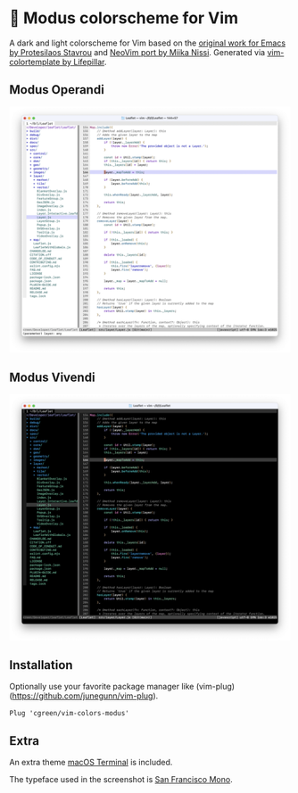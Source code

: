 # 🎨 Modus colorscheme for Vim

A dark and light colorscheme for Vim based on the [original work for Emacs by Protesilaos Stavrou](https://protesilaos.com/emacs/modus-themes) and [NeoVim port by Miika Nissi](https://miikanissi.com/blog/modus-themes-for-neovim/). Generated via [vim-colortemplate by Lifepillar](https://github.com/lifepillar/vim-colortemplate).

## Modus Operandi

![A screenshot of the Modus Operandi theme in Vim](screenshots/modus-operandi.png)

## Modus Vivendi

![A screenshot of the Modus Vivendi theme in Vim](screenshots/modus-vivendi.png)

## Installation

Optionally use your favorite package manager like (vim-plug)(https://github.com/junegunn/vim-plug).

```vim
Plug 'cgreen/vim-colors-modus'
```

## Extra

An extra theme [macOS Terminal](https://support.apple.com/guide/terminal/welcome/mac) is included.

The typeface used in the screenshot is [San Francisco Mono](https://developer.apple.com/fonts/).
